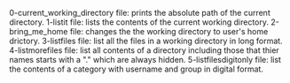 0-current_working_directory file: prints the absolute path of the current directory.
1-listit file: lists the contents of the current working directory.
2-bring_me_home file: changes the the working directory to user's home drictory.
3-listfiles file: list all the files in a working directory in long format.
4-listmorefiles file: list all contents of a directory including those that thier names starts with a "." which are always hidden.
5-listfilesdigitonly file: list the contents of a category with username and group in digital format.

